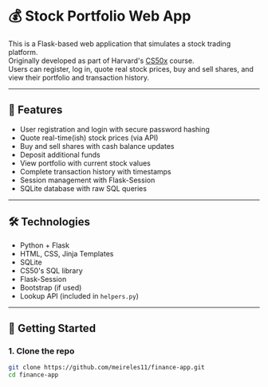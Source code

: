 # 💰 Stock Portfolio Web App

This is a Flask-based web application that simulates a stock trading platform.  
Originally developed as part of Harvard's [CS50x](https://cs50.harvard.edu/x/) course.  
Users can register, log in, quote real stock prices, buy and sell shares, and view their portfolio and transaction history.

---

## 🚀 Features

- User registration and login with secure password hashing
- Quote real-time(ish) stock prices (via API)
- Buy and sell shares with cash balance updates
- Deposit additional funds
- View portfolio with current stock values
- Complete transaction history with timestamps
- Session management with Flask-Session
- SQLite database with raw SQL queries

---

## 🛠 Technologies

- Python + Flask
- HTML, CSS, Jinja Templates
- SQLite
- CS50's SQL library
- Flask-Session
- Bootstrap (if used)
- Lookup API (included in `helpers.py`)

---

## 💾 Getting Started

### 1. Clone the repo

```bash
git clone https://github.com/meireles11/finance-app.git
cd finance-app
